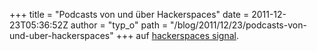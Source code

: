 +++
title = "Podcasts von und über Hackerspaces"
date = 2011-12-23T05:36:52Z
author = "typ_o"
path = "/blog/2011/12/23/podcasts-von-und-uber-hackerspaces"
+++
auf [hackerspaces signal](http://signal.hackerspaces.org/).
